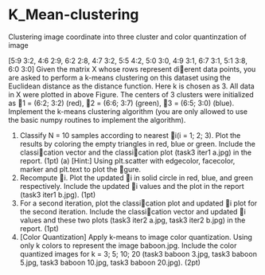 # K_Mean-clustering
Clustering image coordinate into three cluster and color quantinzation of image


[5:9 3:2,
4:6 2:9,
6:2 2:8,
4:7 3:2,
5:5 4:2,
5:0 3:0,
4:9 3:1,
6:7 3:1,
5:1 3:8,
6:0 3:0]
Given the matrix X whose rows represent dierent data points, you are asked to perform a
k-means clustering on this dataset using the Euclidean distance as the distance function. Here k is
chosen as 3. All data in X were plotted in above Figure. The centers of 3 clusters were initialized
as 1 = (6:2; 3:2) (red), 2 = (6:6; 3:7) (green), 3 = (6:5; 3:0) (blue).
Implement the k-means clustering algorithm (you are only allowed to use the basic numpy
routines to implement the algorithm).
1. Classify N = 10 samples according to nearest i(i = 1; 2; 3). Plot the results by coloring the
empty triangles in red, blue or green. Include the classication vector and the classication
plot (task3 iter1 a.jpg) in the report. (1pt)
(a) [Hint:] Using plt.scatter with edgecolor, facecolor, marker and plt.text to plot the
gure.
2. Recompute i. Plot the updated i in solid circle in red, blue, and green respectively. Include
the updated i values and the plot in the report (task3 iter1 b.jpg). (1pt)
3. For a second iteration, plot the classication plot and updated i plot for the second iteration.
Include the classication vector and updated i values and these two plots (task3 iter2 a.jpg,
task3 iter2 b.jpg) in the report. (1pt)
4. [Color Quantization] Apply k-means to image color quantization. Using only k colors to
represent the image baboon.jpg. Include the color quantized images for k = 3; 5; 10; 20
(task3 baboon 3.jpg, task3 baboon 5.jpg, task3 baboon 10.jpg, task3 baboon 20.jpg).
(2pt)

